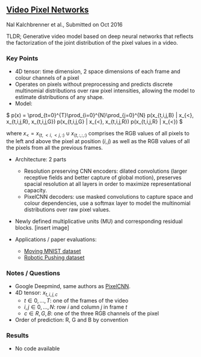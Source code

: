 ## [Video Pixel Networks](https://arxiv.org/abs/1610.00527)
Nal Kalchbrenner et al., Submitted on Oct 2016

TLDR; Generative video model based on deep neural networks that reflects the factorization of the joint distribution of the pixel values in a video.

### Key Points
* 4D tensor: time dimension, 2 space dimensions of each frame and colour channels of a pixel
* Operates on pixels without preprocessing and predicts discrete multinomial distributions over raw pixel intensities, allowing the model to estimate distributions of any shape.
* Model:

$ p(x) = \prod_{t=0}^{T}\prod_{i=0}^{N}\prod_{j=0}^{N} p(x_{t,i,j,B} | x_{<}, x_{t,i,j,R}, x_{t,i,j,G}) p(x_{t,i,j,G} | x_{<}, x_{t,i,j,R}) p(x_{t,i,j,R} | x_{<}) $

where $x_{<} = x_{(t,<i,<j,:)} \cup x_{(t,:,:,:)}$ comprises the RGB values of all pixels to the left and above the pixel at position $(i,j)$ as well as the RGB values of all the pixels from all the previous frames.

* Architecture: 2 parts
    * Resolution preserving CNN encoders: dilated convolutions (larger receptive fields and better capture of global motion), preserves spacial resolution at all layers in order to maximize representational capacity.
    * PixelCNN decoders: use masked convolutions to capture space and colour dependencies, use a softmax layer to model the multinomial distributions over raw pixel values.
* Newly defined multiplicative units (MU) and corresponding residual blocks.
[insert image]

* Applications / paper evaluations:
    * [Moving MNIST dataset](http://www.cs.toronto.edu/~nitish/unsupervised_video/)
    * [Robotic Pushing dataset](https://sites.google.com/site/brainrobotdata/home/push-dataset)


### Notes / Questions
* Google Deepmind, same authors as [PixelCNN](https://github.com/gcunhase/PaperNotes/blob/master/notes/pixelcnn.md).
* 4D tensor: $x_{t,i,j,c}$
   * $t \in {0, ..., T}$: one of the frames of the video
   * $i,j \in {0, ..., N}$: row $i$ and column $j$ in frame $t$
   * $c \in{R, G, B}$: one of the three RGB channels of the pixel
* Order of prediction: R, G and B by convention


### Results
* No code available
